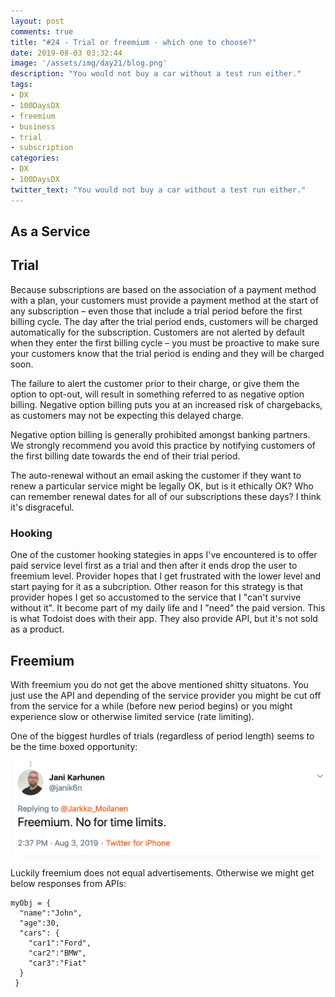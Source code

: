```yaml
---
layout: post
comments: true
title: "#24 - Trial or freemium - which one to choose?"
date: 2019-08-03 03:32:44
image: '/assets/img/day21/blog.png'
description: "You would not buy a car without a test run either."
tags:
- DX 
- 100DaysDX
- freemium
- business
- trial 
- subscription
categories:
- DX
- 100DaysDX
twitter_text: "You would not buy a car without a test run either."
---
```


## As a Service


## Trial

Because subscriptions are based on the association of a payment method with a plan, your customers must provide a payment method at the start of any subscription – even those that include a trial period before the first billing cycle. The day after the trial period ends, customers will be charged automatically for the subscription. Customers are not alerted by default when they enter the first billing cycle – you must be proactive to make sure your customers know that the trial period is ending and they will be charged soon.

The failure to alert the customer prior to their charge, or give them the option to opt-out, will result in something referred to as negative option billing. Negative option billing puts you at an increased risk of chargebacks, as customers may not be expecting this delayed charge.

Negative option billing is generally prohibited amongst banking partners. We strongly recommend you avoid this practice by notifying customers of the first billing date towards the end of their trial period. 

The auto-renewal without an email asking the customer if they want to renew a particular service might be legally OK, but is it ethically OK? Who can remember renewal dates for all of our subscriptions these days? I think it's disgraceful.

### Hooking

One of the customer hooking stategies in apps I've encountered is to offer paid service level first as a trial and then after it ends drop the user to freemium level. Provider hopes that I get frustrated with the lower level and start paying for it as a subcription. Other reason for this strategy is that provider hopes I get so accustomed to the service that I "can't survive without it". It become part of my daily life and I "need" the paid version. This is what Todoist does with their app. They also provide API, but it's not sold as a product. 

## Freemium 

With freemium you do not get the above mentioned shitty situatons. You just use the API and depending of the service provider you might be cut off from the service for a while (before new period begins) or you might experience slow or otherwise limited service (rate limiting). 

One of the biggest hurdles of trials (regardless of period length) seems to be the time boxed opportunity: 

<a href="https://twitter.com/janik6n/status/1157616527509790720"><img itemprop="image" src="/assets/img/day24/jani.png" alt="{{site.name}}"></a>

Luckily freemium does not equal advertisements. Otherwise we might get below responses from APIs: 

```
myObj = {
  "name":"John",
  "age":30,
  "cars": {
    "car1":"Ford",
    "car2":"BMW",
    "car3":"Fiat"
  }
 } 

```